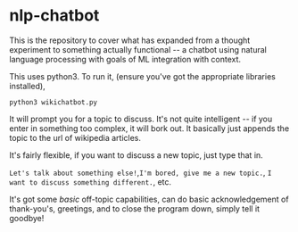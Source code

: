 # nlp-chatbot
This is the repository to cover what has expanded from a thought experiment to something actually functional -- a chatbot using natural language processing with goals of ML integration with context.

This uses python3. To run it, (ensure you've got the appropriate libraries
installed),

`python3 wikichatbot.py`

It will prompt you for a topic to discuss. It's not quite intelligent -- if
you enter in something too complex, it will bork out. It basically just
appends the topic to the url of wikipedia articles.

It's fairly flexible, if you want to discuss a new topic, just type that in.

`Let's talk about something else!`,`I'm bored, give me a new topic.`,
`I want to discuss something different.`, etc.

It's got some _basic_ off-topic capabilities, can do basic acknowledgement of thank-you's, greetings, and to close the program down, simply tell it goodbye!
